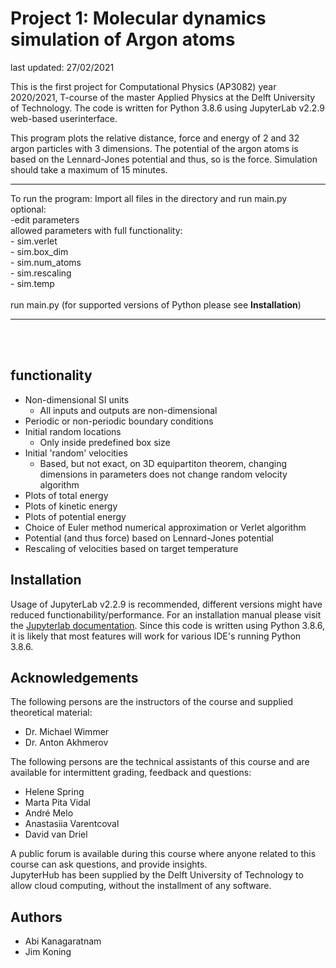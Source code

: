 # Project 1: Molecular dynamics simulation of Argon atoms
last updated: 27/02/2021
<br>

This is the first project for Computational Physics (AP3082) year 2020/2021, T-course of the master Applied Physics at the Delft University of Technology.
The code is written for Python 3.8.6 using JupyterLab v2.2.9 web-based userinterface. 
<br>

This program plots the relative distance, force and energy of 2 and 32 argon particles with 3 dimensions.
The potential of the argon atoms is based on the Lennard-Jones potential and thus, so is the force. 
Simulation should take a maximum of 15 minutes.
<hr>
To run the program:
Import all files in the directory and run main.py
<br>
optional:<br>
-edit parameters<br>
allowed parameters with full functionality:<br>
-    sim.verlet<br>
-    sim.box_dim <br>
-    sim.num_atoms<br>
-    sim.rescaling<br>
-    sim.temp <br>
<br>
run main.py (for supported versions of Python please see <strong>Installation</strong>) 

<hr> 
<br>
<br>

## functionality


   - Non-dimensional SI units
       - All inputs and outputs are non-dimensional
   - Periodic or non-periodic boundary conditions
   - Initial random locations
       - Only inside predefined box size
   - Initial 'random' velocities 
       - Based, but not exact, on 3D equipartiton theorem, changing dimensions in parameters does not change random velocity algorithm
   - Plots of total energy
   - Plots of kinetic energy
   - Plots of potential energy
   - Choice of Euler method numerical approximation or Verlet algorithm
   - Potential (and thus force) based on Lennard-Jones potential
   - Rescaling of velocities based on target temperature
   
   
   
## Installation
Usage of JupyterLab v2.2.9 is recommended, different versions might have reduced functionability/performance. For an installation manual please visit the [Jupyterlab documentation](https://jupyterlab.readthedocs.io/en/stable/getting_started/installation.html).
Since this code is written using Python 3.8.6, it is likely that most features will work for various IDE's running Python 3.8.6.

## Acknowledgements
The following persons are the instructors of the course and supplied theoretical material:
<ul>
<li>Dr. Michael Wimmer</li>
<li>Dr. Anton Akhmerov</li>
</ul>
The following persons are the technical assistants of this course and are available for intermittent grading, feedback and questions: 
<ul>
<li>Helene Spring</li>
<li>Marta Pita Vidal</li>
<li>André Melo</li>
<li>Anastasiia Varentcoval</li>
<li>David van Driel</li>
</ul>
A public forum is available during this course where anyone related to this course can ask questions, and provide insights.</br>
JupyterHub has been supplied by the Delft University of Technology to allow cloud computing, without the installment of any software.

## Authors
- Abi Kanagaratnam
- Jim Koning

